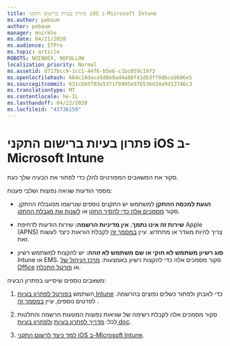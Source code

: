 ```yaml
---
title: פתרון בעיות ברישום התקני iOS ב-Microsoft Intune
ms.author: pebaum
author: pebaum
manager: mnirkhe
ms.date: 04/21/2020
ms.audience: ITPro
ms.topic: article
ROBOTS: NOINDEX, NOFOLLOW
localization_priority: Normal
ms.assetid: d717bcc9-1cc1-44f6-b5e6-c1bc059c1973
ms.openlocfilehash: 664c18daca5d8e0ad4a88f41db3ff0dbced606e5
ms.sourcegitcommit: 631cbb5f03e5371f0995e976536d24e9d13746c3
ms.translationtype: MT
ms.contentlocale: he-IL
ms.lasthandoff: 04/22/2020
ms.locfileid: "43736159"
---
```

# <a name="troubleshoot-issues-with-enrolling-ios-devices-in-microsoft-intune"></a>פתרון בעיות ברישום התקני iOS ב-Microsoft Intune

סקור את המשאבים המפורטים להלן כדי לפתור את הבעיה שלך כעת. 
  
מספר הודעות שגיאה נפוצות ושלבי פענוח:
  
- **הגעת למכסה ההתקן** למשתמש יש התקנים נוספים שנרשמו ממגבלת ההתקן. סקור [מסמכים אלה כדי להסיר התקן](https://docs.microsoft.com/intune/devices-wipe) או [לשנות את מגבלת ההתקן](https://docs.microsoft.com/intune/enrollment-restrictions-set#set-device-limit-restrictions).
    
- **שירות זה אינו נתמך. אין מדיניות הרשמה:** שירות הודעות לדחיפת Apple (APNS) צריך להיות מוגדר או מתחדש. עיין [במסמך זה](https://docs.microsoft.com/intune/apple-mdm-push-certificate-get) לקבלת הוראות כיצד לעשות זאת. 
    
- **סוג רשיון משתמש לא חוקי או שם משתמש לא זוהה:** יש להקצות למשתמש רשיון Intune או EMS. סקור מסמכים אלה כדי להקצות רשיון באמצעות: [מרכז הניהול של Office](https://docs.microsoft.com/intune/licenses-assign) או [פורטל התכלת](https://docs.microsoft.com/azure/active-directory/license-users-groups).
    
משאבים נוספים שיסייעו בפתרון הבעיה:
  
1. השתמש [בפורטל לפתרון בעיות Intune](https://devicemanagement.microsoft.com/#blade/Microsoft_Intune_DeviceSettings/TroubleshootBlade) כדי לאבחן ולפתור כשלים נפוצים בהרשמה. לפרטים נוספים, עיין [במסמך זה](https://docs.microsoft.com/intune/help-desk-operators) . 
    
2. סקור מסמכים אלה לקבלת רשימה של שגיאות נפוצות המונעות הרשמה והחלטות לכל: [מדריך לפתרון בעיות](https://support.microsoft.com/help/4039809/troubleshooting-ios-device-enrollment-in-intune) [ולפתרון בעיות doc](https://docs.microsoft.com/intune-classic/troubleshoot/troubleshoot-device-enrollment-in-intune).
    
3. [למד כיצד לרשום התקני iOS ב-Microsoft Intune](https://docs.microsoft.com/intune/ios-enroll).
    

